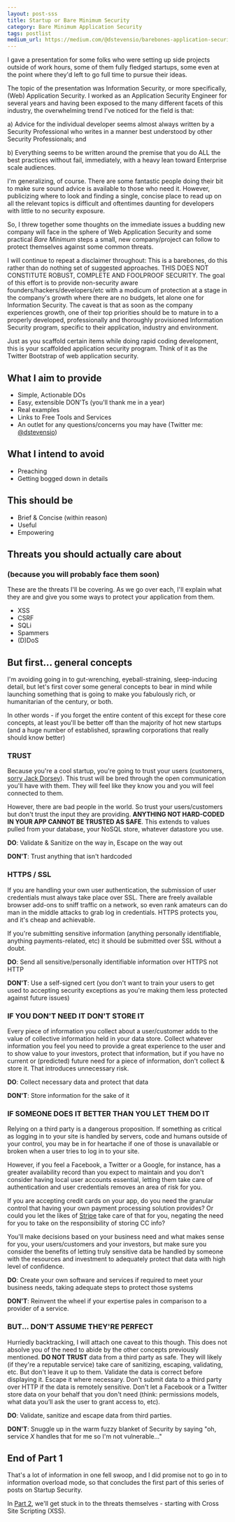 ```yaml
---
layout: post-sss
title: Startup or Bare Minimum Security
category: Bare Minimum Application Security
tags: postlist
medium_url: https://medium.com/@dstevensio/barebones-application-security-73a5198960c2
---
```

I gave a presentation for some folks who were setting up side projects
outside of work hours, some of them fully fledged startups, some even at the
point where they'd left to go full time to pursue their ideas.

The topic of the presentation was Information Security, or more specifically,
(Web) Application Security. I worked as an Application Security
Engineer for several years and having been exposed to the many different facets
of this industry, the overwhelming trend I've noticed for the field is that:

a) Advice for the individual developer seems almost always written by a
Security Professional who writes in a manner best understood by other Security
Professionals; and

b) Everything seems to be written around the premise that you do ALL the best
practices without fail, immediately, with a heavy lean toward Enterprise scale
audiences.

I'm generalizing, of course. There are some fantastic people doing their bit to
make sure sound advice is available to those who need it. However, publicizing
where to look and finding a single, concise place to read up on all the
relevant topics is difficult and oftentimes daunting for developers with little
to no security exposure.

So, I threw together some thoughts on the immediate issues a budding new
company will face in the sphere of Web Application Security and some practical
*Bare Minimum* steps a small, new company/project can follow to protect
themselves against some common threats.

I will continue to repeat a disclaimer throughout: This is a barebones, do this
rather than do nothing set of suggested approaches. THIS DOES NOT CONSTITUTE
ROBUST, COMPLETE AND FOOLPROOF SECURITY. The goal of this effort is to provide
non-security aware founders/hackers/developers/etc with a modicum of protection
at a stage in the company's growth where there are no budgets, let alone one
for Information Security. The caveat is that as soon as the company experiences
growth, one of their top priorities should be to mature in to a properly
developed, professionally and thoroughly provisioned Information Security
program, specific to their application, industry and environment.

Just as you scaffold certain items while doing rapid coding development, this
is your scaffolded application security program. Think of it as the Twitter
Bootstrap of web application security.

What I aim to provide
---------------------
* Simple, Actionable DOs
* Easy, extensible DON'Ts (you'll thank me in a year)
* Real examples
* Links to Free Tools and Services
* An outlet for any questions/concerns you may have (Twitter me:
  [@dstevensio](http://twitter.com/dstevensio))

What I intend to avoid
----------------------
* Preaching
* Getting bogged down in details

This should be
--------------
* Brief & Concise (within reason)
* Useful
* Empowering

Threats you should actually care about
--------------------------------------
### (because you will probably face them soon)

These are the threats I'll be covering. As we go over each, I'll explain what
they are and give you some ways to protect your application from them.

* XSS
* CSRF
* SQLi
* Spammers
* (D)DoS

But first... general concepts
-----------------------------

I'm avoiding going in to gut-wrenching, eyeball-straining, sleep-inducing detail,
but let's first cover some general concepts to bear in mind while launching
something that is going to make you fabulously rich, or humanitarian of the
century, or both.

In other words - if you forget the entire content of this except for these core
concepts, at least you'll be better off than the majority of hot new startups
(and a huge number of established, sprawling corporations that really should know better)

### TRUST

Because you're a cool startup, you're going to trust your users (customers,
[sorry Jack Dorsey](http://jacks.tumblr.com/post/33785796042/lets-reconsider-our-users)).
This trust will be bred through the open communication you'll have with them.
They will feel like they know you and you will feel connected to them.

However, there are bad people in the world. So trust your users/customers but
don't trust the input they are providing. **ANYTHING NOT HARD-CODED IN YOUR
APP CANNOT BE TRUSTED AS SAFE**. This extends to values pulled from your
database, your NoSQL store, whatever datastore you use.

**DO**: Validate & Sanitize on the way in, Escape on the way out

**DON'T**: Trust anything that isn't hardcoded

### HTTPS / SSL

If you are handling your own user authentication, the submission of user
credentials must always take place over SSL. There are freely available
browser add-ons to sniff traffic on a network, so even rank amateurs can
do man in the middle attacks to grab log in credentials. HTTPS protects
you, and it's cheap and achievable.

If you're submitting sensitive information (anything personally
identifiable, anything payments-related, etc) it should be submitted
over SSL without a doubt.

**DO**: Send all sensitive/personally identifiable information over HTTPS not HTTP

**DON'T**: Use a self-signed cert (you don't want to train your users to get used
to accepting security exceptions as you're making them less protected against future issues)

### IF YOU DON'T NEED IT DON'T STORE IT

Every piece of information you collect about a user/customer adds to
the value of collective information held in your data store. Collect
whatever information you feel you need to provide a great experience
to the user and to show value to your investors, protect that information,
but if you have no current or (predicted) future need for a piece of
information, don't collect & store it. That introduces unnecessary risk.

**DO**: Collect necessary data and protect that data

**DON'T**: Store information for the sake of it

### IF SOMEONE DOES IT BETTER THAN YOU LET THEM DO IT

Relying on a third party is a dangerous proposition. If something as
critical as logging in to your site is handled by servers, code and
humans outside of your control, you may be in for heartache if one of
those is unavailable or broken when a user tries to log in to your site.

However, if you feel a Facebook, a Twitter or a Google, for instance,
has a greater availability record than you expect to maintain and you
don't consider having local user accounts essential, letting them take
care of authentication and user credentials removes an area of risk for you.

If you are accepting credit cards on your app, do you need the granular
control that having your own payment processing solution provides? Or
could you let the likes of [Stripe](https://stripe.com) take care of
that for you, negating the need for you to take on the responsibility
of storing CC info?

You'll make decisions based on your business need and what makes sense
for you, your users/customers and your investors, but make sure you
consider the benefits of letting truly sensitive data be handled by
someone with the resources and investment to adequately protect that
data with high level of confidence.

**DO**: Create your own software and services if required to meet your
business needs, taking adequate steps to protect those systems

**DON'T**: Reinvent the wheel if your expertise pales in comparison
to a provider of a service.

### BUT... DON'T ASSUME THEY'RE PERFECT

Hurriedly backtracking, I will attach one caveat to this though.
This does not absolve you of the need to abide by the other
concepts previously mentioned. **DO NOT TRUST** data from a third
party as safe. They will likely (if they're a reputable service)
take care of sanitizing, escaping, validating, etc. But don't
leave it up to them. Validate the data is correct before displaying
it. Escape it where necessary. Don't submit data to a third party
over HTTP if the data is remotely sensitive. Don't let a Facebook
or a Twitter store data on your behalf that you don't need (think:
permissions models, what data you’ll ask the user to grant access to, etc).

**DO**: Validate, sanitize and escape data from third parties.

**DON'T**: Snuggle up in the warm fuzzy blanket of Security by
saying "oh, service *X* handles that for me so I'm not vulnerable..."

End of Part 1
-------------

That's a lot of information in one fell swoop, and I did promise not to go
in to information overload mode, so that concludes the first part of this
series of posts on Startup Security.

In [Part 2](/startup-or-bare-minimum-security-part-2-xss), we'll get stuck in to the threats themselves - starting with Cross Site Scripting (XSS).

